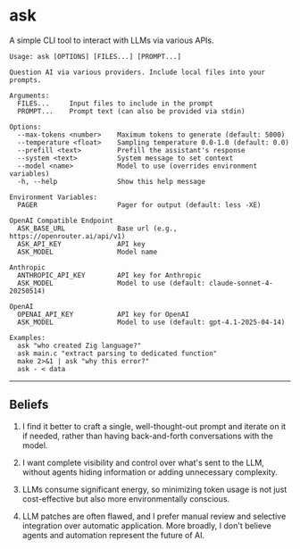 # ask

A simple CLI tool to interact with LLMs via various APIs.

```
Usage: ask [OPTIONS] [FILES...] [PROMPT...]

Question AI via various providers. Include local files into your prompts.

Arguments:
  FILES...     Input files to include in the prompt
  PROMPT...    Prompt text (can also be provided via stdin)

Options:
  --max-tokens <number>    Maximum tokens to generate (default: 5000)
  --temperature <float>    Sampling temperature 0.0-1.0 (default: 0.0)
  --prefill <text>         Prefill the assistant's response
  --system <text>          System message to set context
  --model <name>           Model to use (overrides environment variables)
  -h, --help               Show this help message

Environment Variables:
  PAGER                    Pager for output (default: less -XE)

OpenAI Compatible Endpoint
  ASK_BASE_URL             Base url (e.g., https://openrouter.ai/api/v1)
  ASK_API_KEY              API key
  ASK_MODEL                Model name

Anthropic
  ANTHROPIC_API_KEY        API key for Anthropic
  ASK_MODEL                Model to use (default: claude-sonnet-4-20250514)

OpenAI
  OPENAI_API_KEY           API key for OpenAI
  ASK_MODEL                Model to use (default: gpt-4.1-2025-04-14)

Examples:
  ask "who created Zig language?"
  ask main.c "extract parsing to dedicated function"
  make 2>&1 | ask "why this error?"
  ask - < data
```

---

## Beliefs

1. I find it better to craft a single, well-thought-out prompt and iterate on it if needed, rather than having back-and-forth conversations with the model.

2. I want complete visibility and control over what's sent to the LLM, without agents hiding information or adding unnecessary complexity.

3. LLMs consume significant energy, so minimizing token usage is not just cost-effective but also more environmentally conscious.

4. LLM patches are often flawed, and I prefer manual review and selective integration over automatic application. More broadly, I don't believe agents and automation represent the future of AI.
